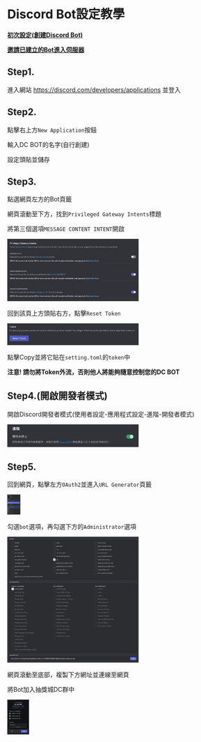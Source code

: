# Discord Bot設定教學

[**初次設定(創建Discord Bot)**](Tutorial_Discord_Bot.md#step1)

[**邀請已建立的Bot進入伺服器**](Tutorial_Discord_Bot.md#step5)

## Step1.

進入網站 <https://discord.com/developers/applications> 並登入

## Step2.

點擊右上方`New Application`按鈕

輸入DC BOT的名字(自行創建)

設定頭貼並儲存

## Step3.

點選網頁左方的Bot頁籤

網頁滾動至下方，找到`Privileged Gateway Intents`標題

將第三個選項`MESSAGE CONTENT INTENT`開啟

<img src="https://github.com/ddddo86/mcfallout_ddddoBOT_client/blob/main/docs/pic/discord_bot_step3.jpg"  width="60%" height="30%">

回到該頁上方頭貼右方，點擊`Reset Token`

<img src="https://github.com/ddddo86/mcfallout_ddddoBOT_client/blob/main/docs/pic/discord_bot_reset_token.jpg"  width="60%" height="30%">

點擊Copy並將它貼在`setting.toml`的`token`中

**注意! 請勿將Token外流，否則他人將能夠隨意控制您的DC BOT**

## Step4.(開啟開發者模式)

開啟Discord開發者模式(使用者設定-應用程式設定-進階-開發者模式)

<img src="https://github.com/ddddo86/mcfallout_ddddoBOT_client/blob/main/docs/pic/discord_bot_api.jpg"  width="60%" height="30%">

## Step5.

回到網頁，點擊左方`OAuth2`並進入`URL Generator`頁籤

<img src="https://github.com/ddddo86/mcfallout_ddddoBOT_client/blob/main/docs/pic/discord_bot_url.jpg"  width="6%" height="3%">

勾選`bot`選項，再勾選下方的`Administrator`選項

<img src="https://github.com/ddddo86/mcfallout_ddddoBOT_client/blob/main/docs/pic/discord_bot_access.jpg"  width="60%" height="30%">

網頁滾動至底部，複製下方網址並連線至網頁

將Bot加入抽獎城DC群中

<img src="https://github.com/ddddo86/mcfallout_ddddoBOT_client/blob/main/docs/pic/discord_bot_add.jpg"  width="10%" height="5%">
